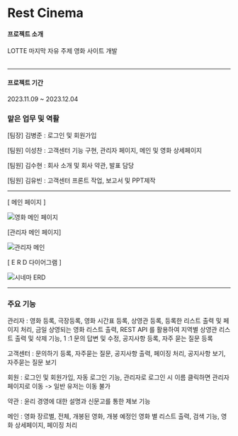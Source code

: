 # Rest Cinema


#### 프로젝트 소개
LOTTE 마지막 자유 주제 영화 사이트 개발<br><br>

***
#### 프로젝트 기간
2023.11.09 ~ 2023.12.04

### 맡은 업무 및 역활 
[팀장] 김병준 : 로그인 및 회원가입

[팀원] 이성찬 : 고객센터 기능 구현, 관리자 페이지, 메인 및 영화 상세페이지 

[팀원] 김수현 : 회사 소개 및 회사 약관, 발표 담당

[팀원] 김유빈 : 고객센터 프론트 작업, 보고서 및 PPT제작

***

[ 메인 페이지 ]

![영화 메인 페이지](https://github.com/Lee-Seongchan/Movie/assets/100086310/7883f397-1ecc-470b-b6d0-1f9fa1c5f52f)


[관리자 메인 페이지]

![관리자 메인](https://github.com/Lee-Seongchan/Movie/assets/100086310/418414b6-b794-456c-ac01-7351c6e51f10)



[ E R D 다이어그램 ] 

![시네마 ERD](https://github.com/Lee-Seongchan/Movie/assets/100086310/988f46c8-5f1e-414b-8b8b-d2f6e8da5d43)

***

### 주요 기능 

관리자 : 영화 등록, 극장등록, 영화 시간표 등록, 상영관 등록, 등록한 리스트 출력 및 페이지 처리, 금일 상영되는 영화 리스트 출력, 
         REST API 를 활용하여 지역별 상영관 리스트 출력 및 삭제 기능, 1 :1 문의 답변 및 수정, 공지사항 등록, 자주 묻는 질문 등록

고객센터 : 문의하기 등록, 자주묻는 질문, 공지사항 출력, 페이징 처리, 공지사항 보기, 자주묻는 질문 보기 

회원 : 로그인 및 회원가입, 자동 로그인 기능, 관리자로 로그인 시 이름 클릭하면 관리자 페이지로 이동 -> 일반 유저는 이동 불가

약관 : 윤리 경영에 대한 설명과 신문고를 통한 제보 기능

메인 : 영화 장르별, 전체, 개봉된 영화, 개봉 예정인 영화 별 리스트 출력, 검색 기능, 영화 상세페이지, 페이징 처리




